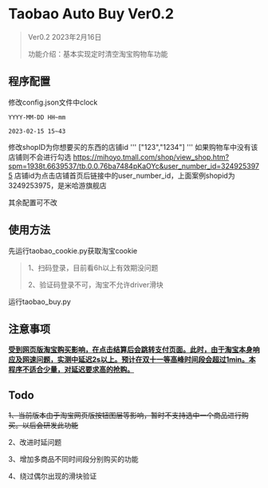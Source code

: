 # Taobao Auto Buy Ver0.2



> Ver0.2 2023年2月16日
>
> 功能介绍：基本实现定时清空淘宝购物车功能



## 程序配置

修改config.json文件中clock

```
YYYY-MM-DD HH~mm

2023-02-15 15~43
```
修改shopID为你想要买的东西的店铺id
'''
["123","1234"]
'''
如果购物车中没有该店铺则不会进行勾选
https://mihoyo.tmall.com/shop/view_shop.htm?spm=1938t.6639537/tb.0.0.76ba7484pKaOYc&user_number_id=3249253975
店铺id为点击店铺首页后链接中的user_number_id，上面案例shopid为3249253975，是米哈游旗舰店

其余配置可不改

## 使用方法

先运行taobao_cookie.py获取淘宝cookie

> 1、扫码登录，目前看6h以上有效期没问题
>
> 2、验证码登录不可，淘宝不允许driver滑块

运行taobao_buy.py

## 注意事项

**<u>受到网页版淘宝购买影响，在点击结算后会跳转支付页面。此时，由于淘宝本身响应及网速问题，实测中延迟2s以上。预计在双十一等高峰时间段会超过1min。本程序不适合少量，对延迟要求高的抢购。</u>**

## Todo

~~1、当前版本由于淘宝网页版按钮图层等影响，暂时不支持选中一个商品进行购买。以后会研发此功能~~

2、改进时延问题

3、增加多商品不同时间段分别购买的功能

4、绕过偶尔出现的滑块验证

